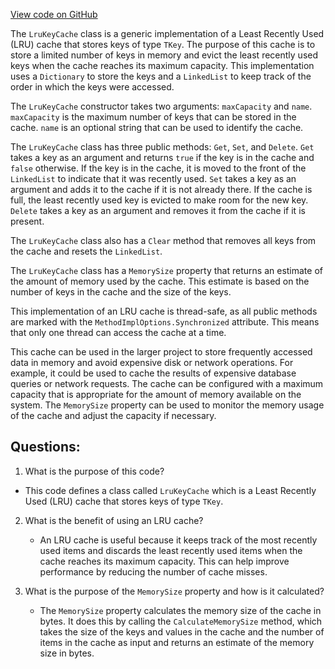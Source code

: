 [View code on GitHub](https://github.com/nethermindeth/nethermind/Nethermind.Core/Caching/LruKeyCache.cs)

The `LruKeyCache` class is a generic implementation of a Least Recently Used (LRU) cache that stores keys of type `TKey`. The purpose of this cache is to store a limited number of keys in memory and evict the least recently used keys when the cache reaches its maximum capacity. This implementation uses a `Dictionary` to store the keys and a `LinkedList` to keep track of the order in which the keys were accessed.

The `LruKeyCache` constructor takes two arguments: `maxCapacity` and `name`. `maxCapacity` is the maximum number of keys that can be stored in the cache. `name` is an optional string that can be used to identify the cache.

The `LruKeyCache` class has three public methods: `Get`, `Set`, and `Delete`. `Get` takes a key as an argument and returns `true` if the key is in the cache and `false` otherwise. If the key is in the cache, it is moved to the front of the `LinkedList` to indicate that it was recently used. `Set` takes a key as an argument and adds it to the cache if it is not already there. If the cache is full, the least recently used key is evicted to make room for the new key. `Delete` takes a key as an argument and removes it from the cache if it is present.

The `LruKeyCache` class also has a `Clear` method that removes all keys from the cache and resets the `LinkedList`.

The `LruKeyCache` class has a `MemorySize` property that returns an estimate of the amount of memory used by the cache. This estimate is based on the number of keys in the cache and the size of the keys.

This implementation of an LRU cache is thread-safe, as all public methods are marked with the `MethodImplOptions.Synchronized` attribute. This means that only one thread can access the cache at a time.

This cache can be used in the larger project to store frequently accessed data in memory and avoid expensive disk or network operations. For example, it could be used to cache the results of expensive database queries or network requests. The cache can be configured with a maximum capacity that is appropriate for the amount of memory available on the system. The `MemorySize` property can be used to monitor the memory usage of the cache and adjust the capacity if necessary.
## Questions: 
 1. What is the purpose of this code?
   - This code defines a class called `LruKeyCache` which is a Least Recently Used (LRU) cache that stores keys of type `TKey`.

2. What is the benefit of using an LRU cache?
   - An LRU cache is useful because it keeps track of the most recently used items and discards the least recently used items when the cache reaches its maximum capacity. This can help improve performance by reducing the number of cache misses.

3. What is the purpose of the `MemorySize` property and how is it calculated?
   - The `MemorySize` property calculates the memory size of the cache in bytes. It does this by calling the `CalculateMemorySize` method, which takes the size of the keys and values in the cache and the number of items in the cache as input and returns an estimate of the memory size in bytes.